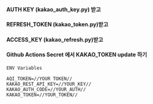 #### AUTH KEY (kakao_auth_key.py) 받고 
#### REFRESH_TOKEN (kakao_token.py)받고
#### ACCESS_KEY (kakao_refresh.py)받고
#### Github Actions Secret 에서 KAKAO_TOKEN update 하기

```
ENV Variables

AQI_TOKEN=//YOUR TOKEN//
KAKAO_REST_API_KEY=//YOUR_KEY//
KAKAO_AUTH_CODE=//YOUR_AUTH//
KAKAO_TOKEN=//YOUR_TOKEN//
```
